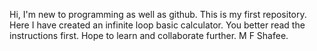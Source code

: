 Hi, I'm new to programming as well as github. This is my first repository. Here I have created an infinite loop basic calculator. 
You better read the instructions first.
Hope to learn and collaborate further.
M F Shafee.
